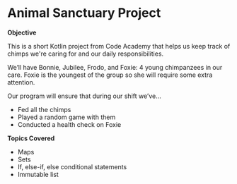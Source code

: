# Animal Sanctuary Project 

**Objective**

This is a short Kotlin project from Code Academy that helps us keep track of chimps we're caring for and our daily responsibilities. 

We’ll have Bonnie, Jubilee, Frodo, and Foxie: 4 young chimpanzees in our care. Foxie is the youngest of the group so she will require some extra attention.

Our program will ensure that during our shift we’ve…

- Fed all the chimps
- Played a random game with them
- Conducted a health check on Foxie

**Topics Covered**
- Maps
- Sets 
- If, else-if, else conditional statements 
- Immutable list